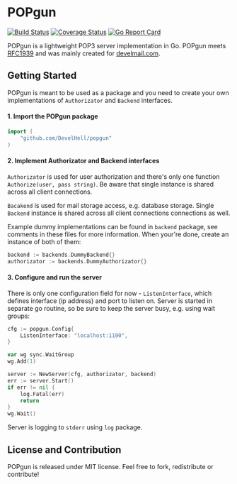 # POPgun

[![Build Status](https://circleci.com/gh/DevelHell/popgun.svg?style=shield&circle-token=:circle-token)](https://circleci.com/gh/DevelHell/popgun) [![Coverage Status](https://coveralls.io/repos/github/DevelHell/popgun/badge.svg?branch=master)](https://coveralls.io/github/DevelHell/popgun?branch=master) [![Go Report Card](https://goreportcard.com/badge/github.com/DevelHell/popgun)](https://goreportcard.com/report/github.com/DevelHell/popgun)

POPgun is a lightweight POP3 server implementation in Go. POPgun meets [RFC1939](https://www.ietf.org/rfc/rfc1939.txt)
and was mainly created for [develmail.com](https://develmail.com).

## Getting Started

POPgun is meant to be used as a package and you need to create your own implementations
of `Authorizator` and `Backend` interfaces.

#### 1. Import the POPgun package
```go
import (
    "github.com/DevelHell/popgun"
)
```

#### 2. Implement Authorizator and Backend interfaces

`Authorizator` is used for user authorization and there's only one function `Authorize(user, pass string)`. Be aware that single instance is shared
across all client connections.

`Bacakend` is used for mail storage access, e.g. database storage. Single `Backend` instance is shared across all client connections connections as well. 

Example dummy implementations can be found in `backend` package, see comments in these files for more information. When your're done, create an instance of both of them:
```go
backend := backends.DummyBackend{}
authorizator := backends.DummyAuthorizator{}
```

#### 3. Configure and run the server
There is only one configuration field for now - `ListenInterface`, which defines interface (ip address) and port to listen on.
Server is started in separate go routine, so be sure to keep the server busy, e.g. using wait groups:

```go
cfg := popgun.Config{
    ListenInterface: "localhost:1100",
}

var wg sync.WaitGroup
wg.Add(1)

server := NewServer(cfg, authorizator, backend)
err := server.Start()
if err != nil {
    log.Fatal(err)
    return
}
wg.Wait()
```
Server is logging to `stderr` using `log` package.

## License and Contribution

POPgun is released under MIT license. Feel free to fork, redistribute or contribute!